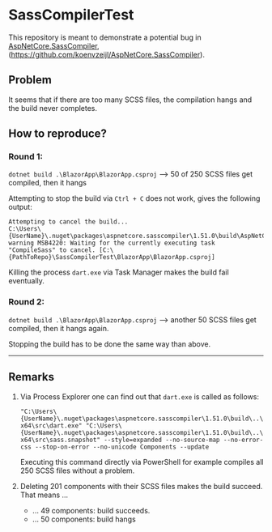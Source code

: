 # SassCompilerTest

This repository is meant to demonstrate a potential bug in [AspNetCore.SassCompiler](https://www.nuget.org/packages/AspNetCore.SassCompiler/), (https://github.com/koenvzeijl/AspNetCore.SassCompiler).

## Problem

It seems that if there are too many SCSS files, the compilation hangs and the build never completes.

## How to reproduce?

### Round 1:

`dotnet build .\BlazorApp\BlazorApp.csproj` --> 50 of 250 SCSS files get compiled, then it hangs

Attempting to stop the build via `Ctrl + C` does not work, gives the following output:

```
Attempting to cancel the build...
C:\Users\{UserName}\.nuget\packages\aspnetcore.sasscompiler\1.51.0\build\AspNetCore.SassCompiler.targets(7,5): warning MSB4220: Waiting for the currently executing task "CompileSass" to cancel. [C:\{PathToRepo}\SassCompilerTest\BlazorApp\BlazorApp.csproj]
```

Killing the process `dart.exe` via Task Manager makes the build fail eventually.

### Round 2:

`dotnet build .\BlazorApp\BlazorApp.csproj` --> another 50 SCSS files get compiled, then it hangs again.

Stopping the build has to be done the same way than above.

-----

## Remarks

1. Via Process Explorer one can find out that `dart.exe` is called as follows:

    ```
    "C:\Users\{UserName}\.nuget\packages\aspnetcore.sasscompiler\1.51.0\build\..\runtimes\win-x64\src\dart.exe" "C:\Users\{UserName}\.nuget\packages\aspnetcore.sasscompiler\1.51.0\build\..\runtimes\win-x64\src\sass.snapshot" --style=expanded --no-source-map --no-error-css --stop-on-error --no-unicode Components --update
    ```

    Executing this command directly via PowerShell for example compiles all 250 SCSS files without a problem.

2. Deleting 201 components with their SCSS files makes the build succeed. That means ...
   + ... 49 components: build succeeds.
   + ... 50 components: build hangs

